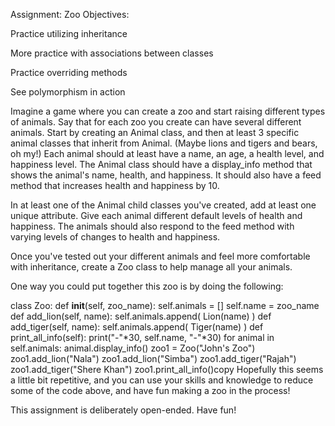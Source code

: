 Assignment: Zoo
Objectives:

Practice utilizing inheritance

More practice with associations between classes

Practice overriding methods

See polymorphism in action

Imagine a game where you can create a zoo and start raising different types of animals. Say that for each zoo you create can have several different animals. Start by creating an Animal class, and then at least 3 specific animal classes that inherit from Animal. (Maybe lions and tigers and bears, oh my!) Each animal should at least have a name, an age, a health level, and happiness level. The Animal class should have a display_info method that shows the animal's name, health, and happiness. It should also have a feed method that increases health and happiness by 10.

In at least one of the Animal child classes you've created, add at least one unique attribute. Give each animal different default levels of health and happiness. The animals should also respond to the feed method with varying levels of changes to health and happiness.

Once you've tested out your different animals and feel more comfortable with inheritance, create a Zoo class to help manage all your animals.

One way you could put together this zoo is by doing the following:

class Zoo:
    def __init__(self, zoo_name):
        self.animals = []
        self.name = zoo_name
    def add_lion(self, name):
        self.animals.append( Lion(name) )
    def add_tiger(self, name):
        self.animals.append( Tiger(name) )
    def print_all_info(self):
        print("-"*30, self.name, "-"*30)
        for animal in self.animals:
            animal.display_info()
zoo1 = Zoo("John's Zoo")
zoo1.add_lion("Nala")
zoo1.add_lion("Simba")
zoo1.add_tiger("Rajah")
zoo1.add_tiger("Shere Khan")
zoo1.print_all_info()copy
Hopefully this seems a little bit repetitive, and you can use your skills and knowledge to reduce some of the code above, and have fun making a zoo in the process!

This assignment is deliberately open-ended. Have fun!
